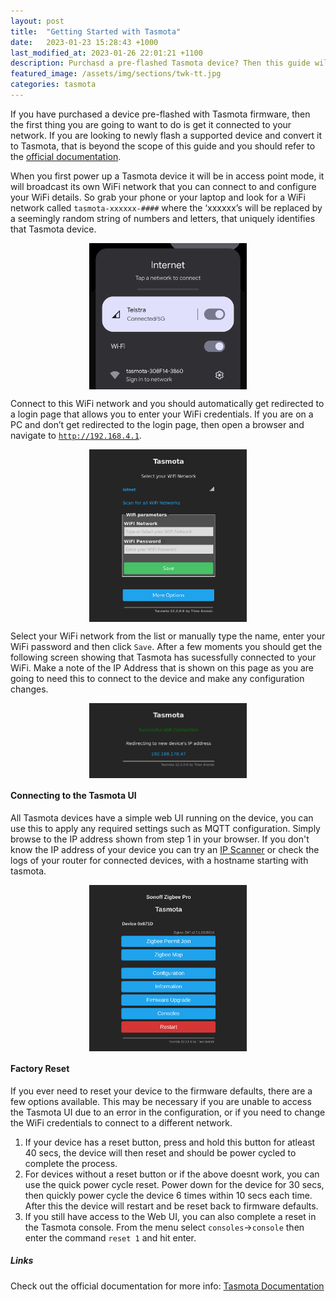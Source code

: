 ```yaml
---
layout: post
title:  "Getting Started with Tasmota"
date:   2023-01-23 15:28:43 +1000
last_modified_at: 2023-01-26 22:01:21 +1100
description: Purchasd a pre-flashed Tasmota device? Then this guide will help you get started and get the device connected to your network.
featured_image: /assets/img/sections/twk-tt.jpg
categories: tasmota
---
```


If you have purchased a device pre-flashed with Tasmota firmware, then the first thing you are going to want to do is get it connected to your network. If you are looking to newly flash a supported device and convert it to Tasmota, that is beyond the scope of this guide and you should refer to the [official documentation](https://tasmota.github.io/docs/Getting-Started/).

When you first power up a Tasmota device it will be in access point mode, it will broadcast its own WiFi network that you can connect to and configure your WiFi details. So grab your phone or your laptop and look for a WiFi network called `tasmota-xxxxxx-####` where the ‘xxxxxx’s will be replaced by a seemingly random string of numbers and letters, that uniquely identifies that Tasmota device.

<img src='../assets/img/blog/tasmota-wifi-ap.png' alt="tasmota AP example" width="50%" style="display: block; margin: 0 auto">

Connect to this WiFi network and you should automatically get redirected to a login page that allows you to enter your WiFi credentials. If you are on a PC and don’t get redirected to the login page, then open a browser and navigate to [`http://192.168.4.1`](http://192.168.4.1).

<img src='../assets/img/blog/tasmota-wifi-login.png' alt="screenshot wifi screen" width="50%" style="display: block; margin: 0 auto">

Select your WiFi network from the list or manually type the name, enter your WiFi password and then click `Save`. After a few moments you should get the following screen showing that Tasmota has sucessfully connected to your WiFi. Make a note of the IP Address that is shown on this page as you are going to need this to connect to the device and make any configuration changes.

<img src='../assets/img/blog/tasmota-wifi-login-success.png' alt="tasmota connection sucessful" width="50%" style="display: block; margin: 0 auto">

#### Connecting to the Tasmota UI

All Tasmota devices have a simple web UI running on the device, you can use this to apply any required settings such as MQTT configuration. Simply browse to the IP address shown from step 1 in your browser. If you don't know the IP address of your device you can try an [IP Scanner](https://angryip.org/) or check the logs of your router for connected devices, with a hostname starting with tasmota.

<img src='../assets/img/blog/tasmota-ui.png' alt="tasmota UI example" width="50%" style="display: block; margin: 0 auto">

#### Factory Reset

If you ever need to reset your device to the firmware defaults, there are a few options available. This may be necessary if you are unable to access the Tasmota UI due to an error in the configuration, or if you need to change the WiFi credentials to connect to a different network.
1. If your device has a reset button, press and hold this button for atleast 40 secs, the device will then reset and should be power cycled to complete the process.
2. For devices without a reset button or if the above doesnt work, you can use the quick power cycle reset. Power down for the device for 30 secs, then quickly power cycle the device 6 times within 10 secs each time. After this the device will restart and be reset back to firmware defaults.
3. If you still have access to the Web UI, you can also complete a reset in the Tasmota console. From the menu select `consoles`->`console` then enter the command `reset 1` and hit enter.

##### Links

Check out the official documentation for more info:
[Tasmota Documentation](https://tasmota.github.io/docs)